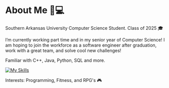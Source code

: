 # About Me 🙋💻 

Southern Arkansas University Computer Science Student. Class of 2025 🎓

I’m currently working part time and in my senior year of Computer Science! I am hoping to join the workforce as a software engineer after graduation, work with a great team, and solve cool new challenges!

Familiar with C++, Java, Python, SQL and more.

[![My Skills](https://skillicons.dev/icons?i=py,cpp,java,dart,php,mysql&them=dark)](https://skillicons.dev)


Interests: Programming, Fitness, and RPG's 🎮
